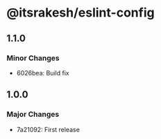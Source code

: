 # @itsrakesh/eslint-config

## 1.1.0

### Minor Changes

- 6026bea: Build fix

## 1.0.0

### Major Changes

- 7a21092: First release
